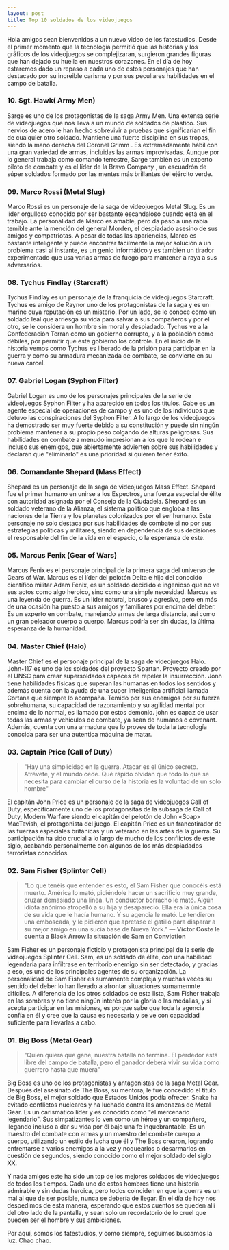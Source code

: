 ```yaml
---
layout: post
title: Top 10 soldados de los videojuegos
---
```

Hola amigos sean bienvenidos a un nuevo video de los fatestudios. Desde el primer momento que la tecnología permitió que las historias y los gráficos de los videojuegos se complejizaran, surgieron grandes figuras que han dejado su huella en nuestros corazones. En el día de hoy estaremos dado un repaso a cada uno de estos personajes que han destacado por su increible carisma y por sus peculiares habilidades en el campo de batalla.

### 10. Sgt. Hawk( Army Men)

Sarge es uno de los protagonistas de la saga Army Men. Una extensa serie de videojuegos que nos lleva a un mundo de soldados de plástico. 
Sus nervios de acero le han hecho sobrevivir a pruebas que significarían el fin de cualquier otro soldado. Mantiene una fuerte disciplina en sus tropas, siendo la mano derecha del Coronel Grimm . Es extremadamente hábil con una gran variedad de armas, incluidas las armas improvisadas.
Aunque por lo general trabaja como comando terrestre, Sarge también  es un experto piloto de combate y es el líder de la Bravo Company , un escuadrón de súper soldados formado por las mentes más brillantes del ejército verde.

### 09. Marco Rossi (Metal Slug)

Marco Rossi es un personaje de la saga de videojuegos Metal Slug. Es un líder orgulloso conocido por ser bastante escandaloso cuando está en el trabajo.
La personalidad de Marco es amable, pero da paso a una rabia temible ante la mención del general Morden, el despiadado asesino de sus amigos y compatriotas.
A pesar de todas las apariencias, Marco es bastante inteligente y puede encontrar fácilmente la mejor solución a un problema casi al instante, es un genio informático y es también un tirador experimentado que usa varias armas de fuego para mantener a raya a sus adversarios.  

### 08. Tychus Findlay (Starcraft)

Tychus Findlay es un personaje de la franquicia de videojuegos Starcraft. Tychus es amigo de Raynor uno de los protagonistas de la saga y es un marine cuya reputación es un misterio. Por un lado, se le conoce como un soldado leal que arriesga su vida para salvar a sus compañeros y por el otro, se le considera un hombre sin moral y despiadado. Tychus ve a la Confederación Terran como un gobierno corrupto, y a la población como débiles, por permitir que este gobierno los controle. En el inicio de la historia vemos como Tychus es liberado de la prisión para participar en la guerra y como su  armadura mecanizada de combate, se convierte en su nueva carcel.


### 07. Gabriel Logan (Syphon Filter)

Gabriel Logan es uno de los personajes principales de la serie de videojuegos Syphon Filter y ha aparecido en todos los títulos. Gabe es un agente especial de operaciones de campo y es uno de los individuos que detuvo las conspiraciones del Syphon Filter. A lo largo de los videojuegos ha demostrado ser muy fuerte debido a su constitución y puede sin ningún problema mantener a su propio peso colgando de alturas peligrosas. Sus habilidades en combate a menudo impresionan a los que le rodean e incluso sus enemigos, que abiertamente advierten sobre sus habilidades y declaran que "eliminarlo" es una prioridad si quieren tener éxito.

### 06. Comandante Shepard (Mass Effect)

Shepard es un personaje de la saga de videojuegos Mass Effect. Shepard fue el primer humano en unirse a los Espectros, una fuerza especial de élite con autoridad asignada por el Consejo de la Ciudadela. Shepard  es un soldado veterano de la Alianza, el sistema político que engloba a las naciones de la Tierra y los planetas colonizados por el ser humano. Este personaje no solo destaca por sus habilidades de combate si no por sus estrategias políticas y militares, siendo en dependencia de sus decisiones el responsable del fin de la vida en el espacio, o la esperanza de este.


### 05. Marcus Fenix (Gear of Wars)

Marcus Fenix es el personaje principal de la primera saga del universo de Gears of War. Marcus es el líder del pelotón Delta e hijo del conocido científico militar Adam Fenix, es un soldado decidido e ingenioso que no ve sus actos como algo heroico, sino como una simple necesidad. 
Marcus es una leyenda de guerra. Es un líder natural, brusco y agresivo, pero en más de una ocasión ha puesto a sus amigos y familiares por encima del deber.  Es un experto en combate, manejando armas de larga distancia, así como un gran peleador cuerpo a cuerpo. Marcus podría ser sin dudas, la última esperanza de la humanidad.


### 04. Master Chief (Halo)

Master Chief es el personaje principal de la saga de videojuegos Halo. John-117 es uno de los soldados del proyecto Spartan. Proyecto creado por el UNSC para crear supersoldados capaces de repeler la insurrección.  Jonh tiene habilidades físicas que superan las humanas en todos los sentidos y además cuenta con la ayuda de  una super inteligenica artificial  llamada Cortana que siempre lo acompaña. Temido por sus enemigos  por su fuerza sobrehumana, su capacidad de razonamiento y su agilidad mental por encima de lo normal, es llamado por estos demonio.
john es capaz de usar todas las armas y vehículos de combate, ya sean de humanos o covenant. Además, cuenta con una armadura que lo provee de toda la tecnología conocida para ser una autentica máquina de matar.


### 03. Captain Price (Call of Duty)

>"Hay una simplicidad en la guerra. Atacar es el único secreto. Atrévete, y el mundo cede. Qué rápido olvidan que todo lo que se necesita para cambiar el curso de la historia es la voluntad de un solo hombre"

El capitán John Price es un personaje de la saga de videojuegos Call of Duty, especificamente uno de los protagonsitas de la subsaga de Call of Duty, Modern Warfare siendo el capitán del pelotón de John «Soap» MacTavish, el protagonista del juego. El capitán Price es un francotirador de las fuerzas especiales británicas y un veterano en las artes de la guerra. Su participación ha sido crucial a lo largo de mucho de los conflictos de este siglo, acabando personalmente con algunos de los más despiadados terroristas conocidos. 


### 02. Sam Fisher (Splinter Cell)

>"Lo que tenéis que entender es esto, el Sam Fisher que conocéis está muerto. América lo mató, pidiéndole hacer un sacrificio muy grande, cruzar demasiado una linea. Un conductor borracho le mató. Algún idiota anónimo atropelló a su hija y desapareció. Ella era la única cosa de su vida que le hacía humano. Y su agencia le mató. Le tendieron una emboscada, y le pidieron que apretase el gatillo para disparar a su mejor amigo en una sucia base de Nueva York."
— **Victor Coste le cuenta a Black Arrow la situación de Sam en Conviction**

Sam Fisher es un personaje ficticio y protagonista principal de la serie de videojuegos Splinter Cell. Sam, es un soldado de élite, con una habilidad legendaria para infiltrase en territorio enemigo sin ser detectado, y gracias a eso, es uno de los principales agentes de su organización. La personalidad de Sam Fisher es sumamente compleja y  muchas veces su sentido del deber lo han llevado a afrontar situaciones sumamemnte difíciles. A diferencia de los otros soldados de esta lista, Sam Fisher trabaja en las sombras y no tiene ningún interés por la gloria o las medallas, y si acepta participar en las misiones, es porque sabe que toda la agencia confía en él y cree que la causa es necesaria y se ve con capacidad suficiente para llevarlas a cabo.


### 01. Big Boss  (Metal Gear) 

>"Quien quiera que gane, nuestra batalla no termina. El perdedor está libre del campo de batalla, pero el ganador deberá vivir su vida como guerrero hasta que muera"

Big Boss es uno de los protagonistas y antagonistas de la saga Metal Gear. Después del asesinato de The Boss, su mentora, le fue concedido el título de Big Boss, el mejor soldado que Estados Unidos podía ofrecer. Snake ha evitado conflictos nucleares y ha luchado contra las amenazas de Metal Gear. Es un carismático líder y es conocido como "el mercenario legendario". Sus simpatizantes lo ven como un héroe y un compañero, llegando incluso a dar su vida por él bajo una fe inquebrantable. Es un maestro del combate con armas y un maestro del combate cuerpo a cuerpo, utilizando un estilo de lucha que él y The Boss crearon, logrando enfrentarse a varios enemigos a la vez y noquearlos o desarmarlos en cuestión de segundos, siendo conocido como el mejor soldado del siglo XX.

Y nada amigos este ha sido un top de los mejores soldados de videojuegos de todos los tiempos. Cada uno de estos hombres tiene una historia admirable y sin dudas heroica, pero todos coinciden en que la guerra es un mal al que  de ser posible, nunca se debería de llegar. 
En el día de hoy nos despedimos de esta manera, esperando que estos cuentos se queden allí del otro lado de la pantalla, y sean solo un recordatorio de lo cruel que pueden ser el hombre y sus ambiciones.

Por aquí, somos los fatestudios, y como siempre, seguimos buscamos la luz. Chao chao.